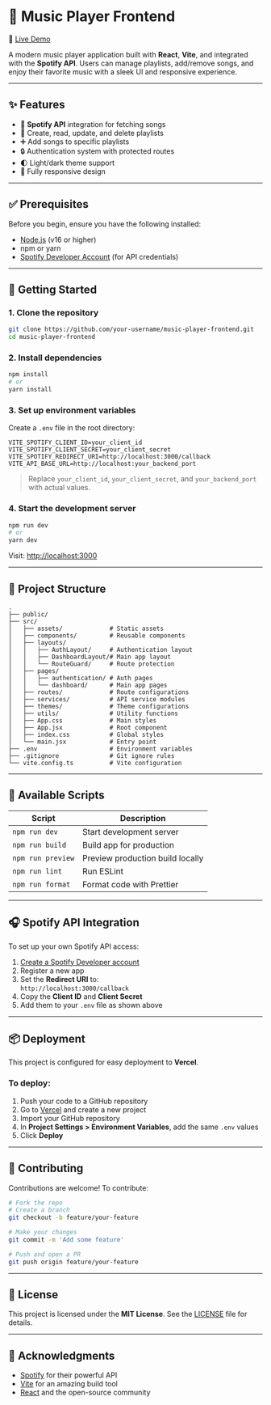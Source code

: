 # 🎵 Music Player Frontend

🔗 [Live Demo](https://music-player-frontend-psi.vercel.app/)

A modern music player application built with **React**, **Vite**, and integrated with the **Spotify API**. Users can manage playlists, add/remove songs, and enjoy their favorite music with a sleek UI and responsive experience.

---

## ✨ Features

- 🎵 **Spotify API** integration for fetching songs
- 📝 Create, read, update, and delete playlists
- ➕ Add songs to specific playlists
- 🔒 Authentication system with protected routes
- 🌓 Light/dark theme support
- 📱 Fully responsive design

---

## ✅ Prerequisites

Before you begin, ensure you have the following installed:

- [Node.js](https://nodejs.org/) (v16 or higher)
- npm or yarn
- [Spotify Developer Account](https://developer.spotify.com/) (for API credentials)

---

## 🚀 Getting Started

### 1. Clone the repository

```bash
git clone https://github.com/your-username/music-player-frontend.git
cd music-player-frontend
```

### 2. Install dependencies

```bash
npm install
# or
yarn install
```

### 3. Set up environment variables

Create a `.env` file in the root directory:

```env
VITE_SPOTIFY_CLIENT_ID=your_client_id
VITE_SPOTIFY_CLIENT_SECRET=your_client_secret
VITE_SPOTIFY_REDIRECT_URI=http://localhost:3000/callback
VITE_API_BASE_URL=http://localhost:your_backend_port
```

> Replace `your_client_id`, `your_client_secret`, and `your_backend_port` with actual values.

### 4. Start the development server

```bash
npm run dev
# or
yarn dev
```

Visit: [http://localhost:3000](http://localhost:3000)

---

## 🧱 Project Structure

```
.
├── public/
├── src/
│   ├── assets/             # Static assets
│   ├── components/         # Reusable components
│   ├── layouts/
│   │   ├── AuthLayout/     # Authentication layout
│   │   ├── DashboardLayout/# Main app layout
│   │   └── RouteGuard/     # Route protection
│   ├── pages/
│   │   ├── authentication/ # Auth pages
│   │   └── dashboard/      # Main app pages
│   ├── routes/             # Route configurations
│   ├── services/           # API service modules
│   ├── themes/             # Theme configurations
│   ├── utils/              # Utility functions
│   ├── App.css             # Main styles
│   ├── App.jsx             # Root component
│   ├── index.css           # Global styles
│   └── main.jsx            # Entry point
├── .env                    # Environment variables
├── .gitignore              # Git ignore rules
└── vite.config.ts          # Vite configuration
```

---

## 📜 Available Scripts

| Script         | Description                           |
|----------------|---------------------------------------|
| `npm run dev`  | Start development server              |
| `npm run build`| Build app for production              |
| `npm run preview` | Preview production build locally  |
| `npm run lint` | Run ESLint                            |
| `npm run format` | Format code with Prettier          |

---

## 🎧 Spotify API Integration

To set up your own Spotify API access:

1. [Create a Spotify Developer account](https://developer.spotify.com/)
2. Register a new app
3. Set the **Redirect URI** to:  
   `http://localhost:3000/callback`
4. Copy the **Client ID** and **Client Secret**
5. Add them to your `.env` file as shown above

---

## 📦 Deployment

This project is configured for easy deployment to **Vercel**.

### To deploy:

1. Push your code to a GitHub repository
2. Go to [Vercel](https://vercel.com/) and create a new project
3. Import your GitHub repository
4. In **Project Settings > Environment Variables**, add the same `.env` values
5. Click **Deploy**

---

## 🤝 Contributing

Contributions are welcome! To contribute:

```bash
# Fork the repo
# Create a branch
git checkout -b feature/your-feature

# Make your changes
git commit -m 'Add some feature'

# Push and open a PR
git push origin feature/your-feature
```

---

## 📄 License

This project is licensed under the **MIT License**. See the [LICENSE](./LICENSE) file for details.

---

## 🙏 Acknowledgments

- [Spotify](https://developer.spotify.com/) for their powerful API
- [Vite](https://vitejs.dev/) for an amazing build tool
- [React](https://reactjs.org/) and the open-source community
